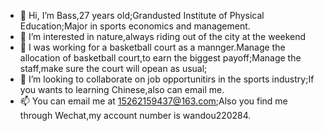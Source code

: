 - 👋 Hi, I’m Bass,27 years old;Grandusted Institute of Physical Education;Major in sports economics and management.
- 👀 I’m interested in nature,always riding out of the city at the weekend
- 🌱 I was working for a basketball court as a mannger.Manage the allocation of basketball court,to earn the biggest payoff;Manage the staff,make sure the court will opean as usual;
- 💞️ I’m looking to collaborate on job opportunitirs in the sports industry;If you wants to learning Chinese,also can email me.
- 📫 You can email me at 15262159437@163.com;Also you find me through Wechat,my account number is wandou220284.

<!---
wandou220284/wandou220284 is a ✨ special ✨ repository because its `README.md` (this file) appears on your GitHub profile.
You can click the Preview link to take a look at your changes.
--->
